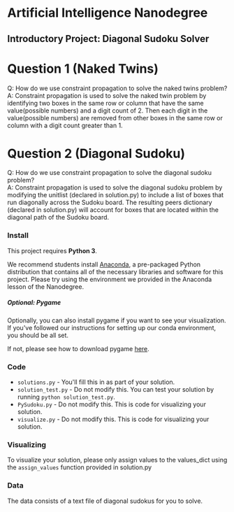 # Artificial Intelligence Nanodegree
## Introductory Project: Diagonal Sudoku Solver

# Question 1 (Naked Twins)
Q: How do we use constraint propagation to solve the naked twins problem?  
A: Constraint propagation is used to solve the naked twin problem by identifying two boxes in the same row or column that have the same value(possible numbers) and a digit count of 2.
   Then each digit in the value(possible numbers) are removed from other boxes in the same row or column with a digit count greater than 1.

# Question 2 (Diagonal Sudoku)
Q: How do we use constraint propagation to solve the diagonal sudoku problem?  
A: Constraint propagation is used to solve the diagonal sudoku problem by modifying the unitlist (declared in solution.py) to include a list of boxes that run diagonally across the Sudoku board.
   The resulting peers dictionary (declared in solution.py) will account for boxes that are located within the diagonal path of the Sudoku board.   

### Install

This project requires **Python 3**.

We recommend students install [Anaconda](https://www.continuum.io/downloads), a pre-packaged Python distribution that contains all of the necessary libraries and software for this project. 
Please try using the environment we provided in the Anaconda lesson of the Nanodegree.

##### Optional: Pygame

Optionally, you can also install pygame if you want to see your visualization. If you've followed our instructions for setting up our conda environment, you should be all set.

If not, please see how to download pygame [here](http://www.pygame.org/download.shtml).

### Code

* `solutions.py` - You'll fill this in as part of your solution.
* `solution_test.py` - Do not modify this. You can test your solution by running `python solution_test.py`.
* `PySudoku.py` - Do not modify this. This is code for visualizing your solution.
* `visualize.py` - Do not modify this. This is code for visualizing your solution.

### Visualizing

To visualize your solution, please only assign values to the values_dict using the ```assign_values``` function provided in solution.py

### Data

The data consists of a text file of diagonal sudokus for you to solve.
